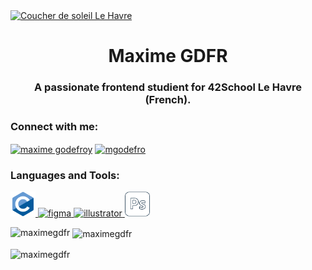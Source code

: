 <a href="ADRESSE PHOTO GITHUB">
  <img src="ADRESSE PHOTO GITHUB" alt="Coucher de soleil Le Havre" style="width:auto; height:auto"/>
</a>

<h1 align="center">Maxime GDFR</h1>
<h3 align="center">A passionate frontend studient for 42School Le Havre (French).</h3>

<h3 align="left">Connect with me:</h3>
<p align="left">
<a href="https://linkedin.com/in/maxime godefroy" target="blank"><img align="center" src="https://raw.githubusercontent.com/rahuldkjain/github-profile-readme-generator/master/src/images/icons/Social/linked-in-alt.svg" alt="maxime godefroy" height="30" width="40" /></a>
<a href="https://discord.gg/mgodefro" target="blank"><img align="center" src="https://raw.githubusercontent.com/rahuldkjain/github-profile-readme-generator/master/src/images/icons/Social/discord.svg" alt="mgodefro" height="30" width="40" /></a>
</p>

<h3 align="left">Languages and Tools:</h3>
<p align="left"> <a href="https://www.cprogramming.com/" target="_blank" rel="noreferrer"> <img src="https://raw.githubusercontent.com/devicons/devicon/master/icons/c/c-original.svg" alt="c" width="40" height="40"/> </a> <a href="https://www.figma.com/" target="_blank" rel="noreferrer"> <img src="https://www.vectorlogo.zone/logos/figma/figma-icon.svg" alt="figma" width="40" height="40"/> </a> <a href="https://www.adobe.com/in/products/illustrator.html" target="_blank" rel="noreferrer"> <img src="https://www.vectorlogo.zone/logos/adobe_illustrator/adobe_illustrator-icon.svg" alt="illustrator" width="40" height="40"/> </a> <a href="https://www.photoshop.com/en" target="_blank" rel="noreferrer"> <img src="https://raw.githubusercontent.com/devicons/devicon/master/icons/photoshop/photoshop-line.svg" alt="photoshop" width="40" height="40"/> </a> </p>

<p><img align="left" src="https://github-readme-stats.vercel.app/api/top-langs?username=maximegdfr&show_icons=true&locale=en&layout=compact" alt="maximegdfr" /></p>

<p>&nbsp;<img align="center" src="https://github-readme-stats.vercel.app/api?username=maximegdfr&show_icons=true&locale=en" alt="maximegdfr" /></p>

<p><img align="center" src="https://github-readme-streak-stats.herokuapp.com/?user=maximegdfr&" alt="maximegdfr" /></p>

